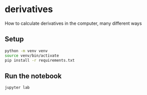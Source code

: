 # derivatives
How to calculate derivatives in the computer, many different ways

## Setup

```sh
python -m venv venv
source venv/bin/activate
pip install -r requirements.txt
```

## Run the notebook

```sh
jupyter lab
```
